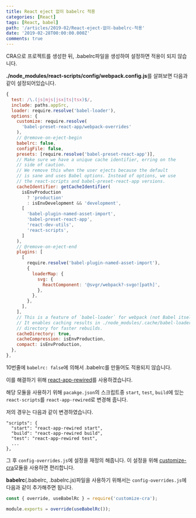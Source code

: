 ```yaml
---
title: React eject 없이 babelrc 적용
categories: [React]
tags: [React, babel]
path: '/articles/2019-02/React-eject-없이-babelrc-적용'
date: '2019-02-28T00:00:00.000Z'
comments: true
---
```


CRA으로 프로젝트를 생성한 뒤, .babelrc파일을 생성하여 설정하면 적용이 되지 않습니다.

**./node_modules/react-scripts/config/webpack.config.js**를 살펴보면 다음과 같이 설정되어있습니다.

```javascript
{
  test: /\.(js|mjs|jsx|ts|tsx)$/,
  include: paths.appSrc,
  loader: require.resolve('babel-loader'),
  options: {
    customize: require.resolve(
      'babel-preset-react-app/webpack-overrides'
    ),
    // @remove-on-eject-begin
    babelrc: false,
    configFile: false,
    presets: [require.resolve('babel-preset-react-app')],
    // Make sure we have a unique cache identifier, erring on the
    // side of caution.
    // We remove this when the user ejects because the default
    // is sane and uses Babel options. Instead of options, we use
    // the react-scripts and babel-preset-react-app versions.
    cacheIdentifier: getCacheIdentifier(
      isEnvProduction
        ? 'production'
        : isEnvDevelopment && 'development',
      [
        'babel-plugin-named-asset-import',
        'babel-preset-react-app',
        'react-dev-utils',
        'react-scripts',
      ]
    ),
    // @remove-on-eject-end
    plugins: [
      [
        require.resolve('babel-plugin-named-asset-import'),
        {
          loaderMap: {
            svg: {
              ReactComponent: '@svgr/webpack?-svgo![path]',
            },
          },
        },
      ],
    ],
    // This is a feature of `babel-loader` for webpack (not Babel itself).
    // It enables caching results in ./node_modules/.cache/babel-loader/
    // directory for faster rebuilds.
    cacheDirectory: true,
    cacheCompression: isEnvProduction,
    compact: isEnvProduction,
  },
},
```

10번줄에 `babelrc: false`에 의해서 .babelrc를 만들어도 적용되지 않습니다.

이를 해결하기 위해 [react-app-rewired](https://github.com/timarney/react-app-rewired)를 사용하겠습니다.

해당 모듈을 사용하기 위해 `pacakge.json`의 스크립트중 `start`, `test`, `build`에 있는 `react-scripts`를 `react-app-rewired`로 변경해 줍니다.

저의 경우는 다음과 같이 변경하였습니다.

```
"scripts": {
  "start": "react-app-rewired start",
  "build": "react-app-rewired build",
  "test": "react-app-rewired test",
  ...
},
```

그 후 `config-overrides.js`에 설정을 재정의 해줍니다. 이 설정을 위해 [customize-cra](https://github.com/arackaf/customize-cra)모듈을 사용하면 편리합니다.

**babelrc**(.babelrc, .babelrc.js)파일을 사용하기 위해서는 `config-overrides.js`에 다음과 같이 추가해주면 됩니다.

```javascript
const { override, useBabelRc } = require('customize-cra');

module.exports = override(useBabelRc());
```
